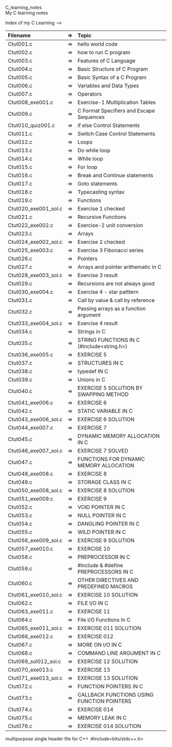 C_learning_notes \
My C learning notes


Index of my C Learning -->


|   Filename                |=>  |      Topic                                |
| :-----------------------  | -- | :---------------------------------------- |
|   Ctut001.c               |=>  |hello world code                           |
|   Ctut002.c               |=>  |how to run C program                       |
|   Ctut003.c               |=>  |Features of C Language                     |
|   Ctut004.c               |=>  |Basic Structure of C Program               |
|   Ctut005.c               |=>  |Basic Syntax of a C Program                |
|   Ctut006.c               |=>  |Variables and Data Types                   |
|   Ctut007.c               |=>  |Operators                                  |
|   Ctut008_exe001.c        |=>  |Exercise-1 Multiplication Tables           |
|   Ctut009.c               |=>  |C Format Specifiers and Escape Sequences   |
|   Ctut010_quiz001.c       |=>  |if else Control Statements                 |
|   Ctut011.c               |=>  |Switch Case Control Statements             |
|   Ctut012.c               |=>  |Loops                                      |
|   Ctut013.c               |=>  |Do while loop                              |
|   Ctut014.c               |=>  |While loop                                 |
|   Ctut015.c               |=>  |For loop                                   |
|   Ctut016.c               |=>  |Break and Continue statements              |
|   Ctut017.c               |=>  |Goto statements                            |
|   Ctut018.c               |=>  |Typecasting syntax                         |
|   Ctut019.c               |=>  |Functions                                  |
|   Ctut020_exe001_sol.c    |=>  |Exercise 1 checked                         |
|   Ctut021.c               |=>  |Recursive Functions                        |
|   Ctut022_exe002.c        |=>  |Exercise-2 unit conversion                 |
|   Ctut023.c               |=>  |Arrays                                     |
|   Ctut024_exe002_sol.c    |=>  |Exercise 2 checked                         |
|   Ctut025_exe003.c        |=>  |Exercise 3 Fibonacci series                |
|   Ctut026.c               |=>  |Pointers                                   |
|   Ctut027.c               |=>  |Arrays and pointer arithematic in C        |
|   Ctut028_exe003_sol.c    |=>  |Exercise 3 result                          |
|   Ctut029.c               |=>  |Recursions are not always good             |
|   Ctut030_exe004.c        |=>  |Exercise 4 - star patttern                 |
|   Ctut031.c               |=>  |Call by value & call by reference          |
|   Ctut032.c               |=>  |Passing arrays as a function argument      |
|   Ctut033_exe004_sol.c    |=>  |Exercise 4 result                          |
|   Ctut034.c               |=>  |Strings in C                               |
|   Ctut035.c               |=>  |STRING FUNCTIONS IN C (#include<string.h>) |
|   Ctut036_exe005.c        |=>  |EXERCISE 5                                 |
|   Ctut037.c               |=>  |STRUCTURES IN C                            |
|   Ctut038.c               |=>  |typedef IN C                               |
|   Ctut039.c               |=>  |Unions in C                                |
|   Ctut040.c               |=>  |EXERCISE 5 SOLUTION BY SWAPPING METHOD     |
|   Ctut041_exe006.c        |=>  |EXERCISE 6                                 |
|   Ctut042.c               |=>  |STATIC VARIABLE IN C                       |
|   Ctut043_exe006_sol.c    |=>  |EXERCISE 6 SOLUTION                        |
|   Ctut044_exe007.c        |=>  |EXERCISE 7                                 |
|   Ctut045.c               |=>  |DYNAMIC MEMORY ALLOCATION IN C             |
|   Ctut046_exe007_sol.c    |=>  |EXERCISE 7 SOLVED                          |
|   Ctut047.c               |=>  |FUNCTIONS FOR DYNAMIC MEMORY ALLOCATION    |
|   Ctut048_exe008.c        |=>  |EXERCISE 8                                 |
|   Ctut049.c               |=>  |STORAGE CLASS IN C                         |
|   Ctut050_exe008_sol.c    |=>  |EXERCISE 8 SOLUTION                        |
|   Ctut051_exe009.c        |=>  |EXERCISE 9                                 |
|   Ctut052.c               |=>  |VOID POINTER IN C                          |
|   Ctut053.c               |=>  |NULL POINTER IN C                          |
|   Ctut054.c               |=>  |DANGLING POINTER IN C                      |
|   Ctut055.c               |=>  |WILD POINTER IN C                          |
|   Ctut056_exe009_sol.c    |=>  |EXERCISE 9 SOLUTION                        |
|   Ctut057_exe010.c        |=>  |EXERCISE 10                                |
|   Ctut058.c               |=>  |PREPROCESSOR IN C                          |
|   Ctut059.c               |=>  |#include & #define PREPROCESSORS IN C      |
|   Ctut060.c               |=>  |OTHER DIRECTIVES AND PREDEFINED MACROS     |
|   Ctut061_exe010_sol.c    |=>  |EXERCISE 10 SOLUTION                       |
|   Ctut062.c               |=>  |FILE I/O IN C                              |
|   Ctut063_exe011.c        |=>  |EXERCISE 11                                |
|   Ctut064.c               |=>  |File I/O Functions In C                    |
|   Ctut065_exe011_sol.c    |=>  |EXERCISE 011 SOLUTION                      |
|   Ctut066_exe012.c        |=>  |EXERCISE 012                               |
|   Ctut067.c               |=>  |MORE ON I/O IN C                           |
|   Ctut068.c               |=>  |COMMAND LINE ARGUMENT IN C                 |
|   Ctut069_sol012_sol.c    |=>  |EXERCISE 12 SOLUTION                       |
|   Ctut070_exe013.c        |=>  |EXERCISE 13                                |
|   Ctut071_exe013_sol.c    |=>  |EXERCISE 13 SOLUTION                       |
|   Ctut072.c               |=>  |FUNCTION POINTERS IN C                     |
|   Ctut073.c               |=>  |CALLBACK FUNCTIONS USING FUNCTION POINTERS |
|   Ctut074.c               |=>  |EXERCISE 014                               |
|   Ctut075.c               |=>  |MEMORY LEAK IN C                           |
|   Ctut076.c               |=>  |EXERCISE 014 SOLUTION                      |


multipurpose single header file for C++ :#include<bits/stdc++.h>
